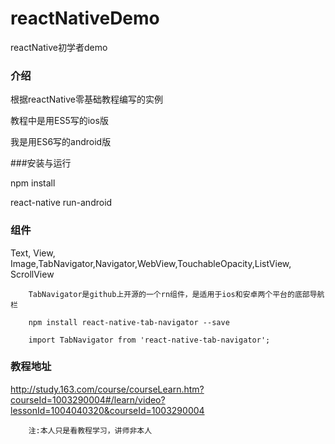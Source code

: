 # reactNativeDemo
reactNative初学者demo

### 介绍
根据reactNative零基础教程编写的实例

教程中是用ES5写的ios版

我是用ES6写的android版

###安装与运行

npm install

react-native run-android


### 组件
Text,
    View,
    Image,TabNavigator,Navigator,WebView,TouchableOpacity,ListView,
                                                              ScrollView
                                                              
        TabNavigator是github上开源的一个rn组件，是适用于ios和安卓两个平台的底部导航栏
        
        npm install react-native-tab-navigator --save
        
        import TabNavigator from 'react-native-tab-navigator';
                                                              



### 教程地址
http://study.163.com/course/courseLearn.htm?courseId=1003290004#/learn/video?lessonId=1004040320&courseId=1003290004
        
        注:本人只是看教程学习，讲师非本人

